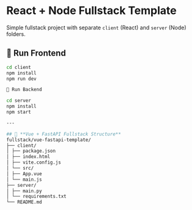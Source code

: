 # React + Node Fullstack Template

Simple fullstack project with separate `client` (React) and `server` (Node) folders.

## 🚀 Run Frontend
```bash
cd client
npm install
npm run dev

🚀 Run Backend

cd server
npm install
npm start

---

## 📂 **Vue + FastAPI Fullstack Structure**
fullstack/vue-fastapi-template/
├── client/
│ ├── package.json
│ ├── index.html
│ ├── vite.config.js
│ └── src/
│ ├── App.vue
│ └── main.js
├── server/
│ ├── main.py
│ └── requirements.txt
└── README.md




